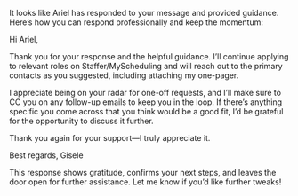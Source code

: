 It looks like Ariel has responded to your message and provided guidance. Here’s how you can respond professionally and keep the momentum:

Hi Ariel,

Thank you for your response and the helpful guidance. I’ll continue applying to relevant roles on Staffer/MyScheduling and will reach out to the primary contacts as you suggested, including attaching my one-pager.

I appreciate being on your radar for one-off requests, and I’ll make sure to CC you on any follow-up emails to keep you in the loop. If there’s anything specific you come across that you think would be a good fit, I’d be grateful for the opportunity to discuss it further.

Thank you again for your support—I truly appreciate it.

Best regards,
Gisele

This response shows gratitude, confirms your next steps, and leaves the door open for further assistance. Let me know if you’d like further tweaks!